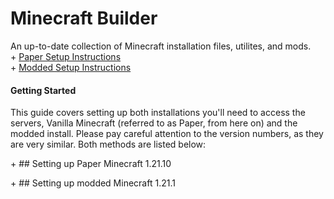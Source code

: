 # Minecraft Builder
An up-to-date collection of Minecraft installation files, utilites, and mods.  
\+ [Paper Setup Instructions](#setting_up_paper_minecraft_1.21.10)  
\+ [Modded Setup Instructions](#setting_up_modded_minecraft_1.21.1)  
  

#### Getting Started 
This guide covers setting up both installations you'll need to access the servers, Vanilla Minecraft (referred to as Paper, from here on) and the modded install. Please pay careful attention to the version numbers, as they are very similar. Both methods are listed below:  



  

  

\+ ## Setting up Paper Minecraft 1.21.10

\+ ## Setting up modded Minecraft 1.21.1
